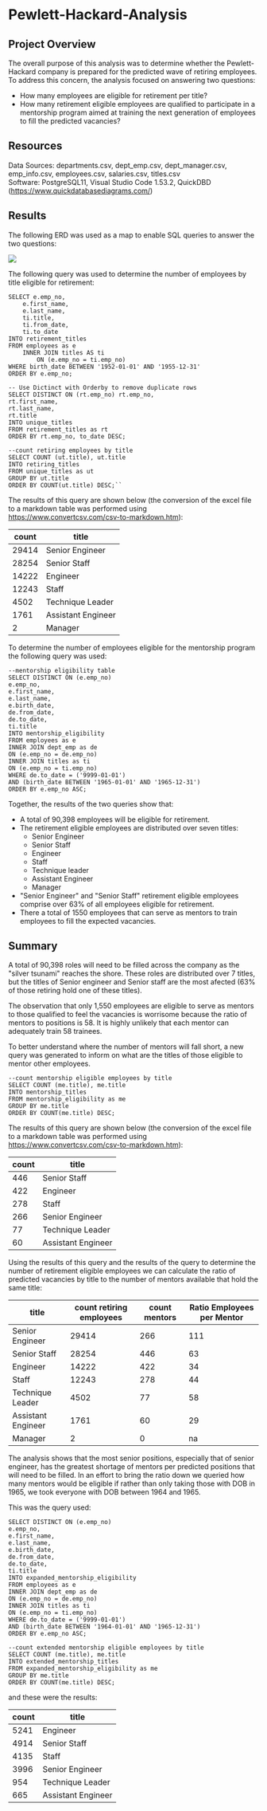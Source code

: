 # Pewlett-Hackard-Analysis

## Project Overview
The overall purpose of this analysis was to determine whether the Pewlett-Hackard company is prepared for the predicted wave of retiring employees.  To address this concern, the analysis focused on answering two questions:
- How many employees are eligible for retirement per title?
- How many retirement eligible employees are qualified to participate in a mentorship program aimed at training the next generation of employees to fill the predicted vacancies?

## Resources
Data Sources: departments.csv, dept_emp.csv, dept_manager.csv, emp_info.csv, employees.csv, salaries.csv, titles.csv  
Software: PostgreSQL11, Visual Studio Code 1.53.2, QuickDBD (https://www.quickdatabasediagrams.com/)

## Results

The following ERD was used as a map to enable SQL queries to answer the two questions:

![](Analysis/EmployeeDB.png) 

The following query was used to determine the number of employees by title eligible for retirement:

	SELECT e.emp_no,
		e.first_name,
		e.last_name,
		ti.title,
		ti.from_date,
		ti.to_date
	INTO retirement_titles
	FROM employees as e
		INNER JOIN titles AS ti
			ON (e.emp_no = ti.emp_no)
	WHERE birth_date BETWEEN '1952-01-01' AND '1955-12-31'
	ORDER BY e.emp_no;

	-- Use Dictinct with Orderby to remove duplicate rows
	SELECT DISTINCT ON (rt.emp_no) rt.emp_no,
	rt.first_name,
	rt.last_name,
	rt.title
	INTO unique_titles
	FROM retirement_titles as rt
	ORDER BY rt.emp_no, to_date DESC;

	--count retiring employees by title
	SELECT COUNT (ut.title), ut.title
	INTO retiring_titles
	FROM unique_titles as ut
	GROUP BY ut.title
	ORDER BY COUNT(ut.title) DESC;``

The results of this query are shown below (the conversion of the excel file to a markdown table was performed using https://www.convertcsv.com/csv-to-markdown.htm):

|count|title             |
|-----|------------------|
|29414|Senior Engineer   |
|28254|Senior Staff      |
|14222|Engineer          |
|12243|Staff             |
|4502 |Technique Leader  |
|1761 |Assistant Engineer|
|2    |Manager           |


To determine the number of employees eligible for the mentorship program the following query was used:

	--mentorship eligibility table
	SELECT DISTINCT ON (e.emp_no) 
	e.emp_no,
	e.first_name,
	e.last_name,
	e.birth_date,
	de.from_date,
	de.to_date,
	ti.title
	INTO mentorship_eligibility
	FROM employees as e
	INNER JOIN dept_emp as de
	ON (e.emp_no = de.emp_no)
	INNER JOIN titles as ti
	ON (e.emp_no = ti.emp_no)
	WHERE de.to_date = ('9999-01-01')
	AND (birth_date BETWEEN '1965-01-01' AND '1965-12-31')
	ORDER BY e.emp_no ASC;

Together, the results of the two queries show that:
- A total of 90,398 employees will be eligible for retirement.
- The retirement eligible employees are distributed over seven titles:
	- Senior Engineer
	- Senior Staff
	- Engineer
	- Staff
	- Technique leader
	- Assistant Engineer
	- Manager
- "Senior Engineer" and "Senior Staff" retirement eligible employees comprise over 63% of all employees eligible for retirement.
- There a total of 1550 employees that can serve as mentors to train employees to fill the expected vacancies.

## Summary

A total of 90,398 roles will need to be filled across the company as the "silver tsunami" reaches the shore.  These roles are distributed over 7 titles, but the titles of Senior engineer and Senior staff are the most afected (63% of those retiring hold one of these titles).

The observation that only 1,550 employees are eligible to serve as mentors to those qualified to feel the vacancies is worrisome because the ratio of mentors to positions is 58.  It is highly unlikely that each mentor can adequately train 58 trainees.

To better understand where the number of mentors will fall short, a new query was generated to inform on what are the titles of those eligible to mentor other employees.

	--count mentorship eligible employees by title
	SELECT COUNT (me.title), me.title
	INTO mentorship_titles
	FROM mentorship_eligibility as me
	GROUP BY me.title
	ORDER BY COUNT(me.title) DESC;

The results of this query are shown below (the conversion of the excel file to a markdown table was performed using https://www.convertcsv.com/csv-to-markdown.htm):

|count|title             |
|-----|------------------|
|446  |Senior Staff      |
|422  |Engineer          |
|278  |Staff             |
|266  |Senior Engineer   |
|77   |Technique Leader  |
|60   |Assistant Engineer|

Using the results of this query and the results of the query to determine the number of retirement eligible employees we can calculate the ratio of predicted vacancies by title to the number of mentors available that hold the same title:

|title             |count retiring employees|count mentors|Ratio Employees per Mentor|
|------------------|------------------------|-------------|--------------------------|
|Senior Engineer   |29414                   |266          |111                       |
|Senior Staff      |28254                   |446          |63                        |
|Engineer          |14222                   |422          |34                        |
|Staff             |12243                   |278          |44                        |
|Technique Leader  |4502                    |77           |58                        |
|Assistant Engineer|1761                    |60           |29                        |
|Manager           |2                       |0            |na                        |

The analysis shows that the most senior positions, especially that of senior engineer, has the greatest shortage of mentors per predicted positions that will need to be filled.
In an effort to bring the ratio down we queried how many mentors would be eligible if rather than only taking those with DOB in 1965, we took everyone with DOB between 1964 and 1965.

This was the query used:

	SELECT DISTINCT ON (e.emp_no) 
	e.emp_no,
	e.first_name,
	e.last_name,
	e.birth_date,
	de.from_date,
	de.to_date,
	ti.title
	INTO expanded_mentorship_eligibility
	FROM employees as e
	INNER JOIN dept_emp as de
	ON (e.emp_no = de.emp_no)
	INNER JOIN titles as ti
	ON (e.emp_no = ti.emp_no)
	WHERE de.to_date = ('9999-01-01')
	AND (birth_date BETWEEN '1964-01-01' AND '1965-12-31')
	ORDER BY e.emp_no ASC;

	--count extended mentorship eligible employees by title
	SELECT COUNT (me.title), me.title
	INTO extended_mentorship_titles
	FROM expanded_mentorship_eligibility as me
	GROUP BY me.title
	ORDER BY COUNT(me.title) DESC;

and these were the results:

|count|title             |
|-----|------------------|
|5241 |Engineer          |
|4914 |Senior Staff      |
|4135 |Staff             |
|3996 |Senior Engineer   |
|954  |Technique Leader  |
|665  |Assistant Engineer|







